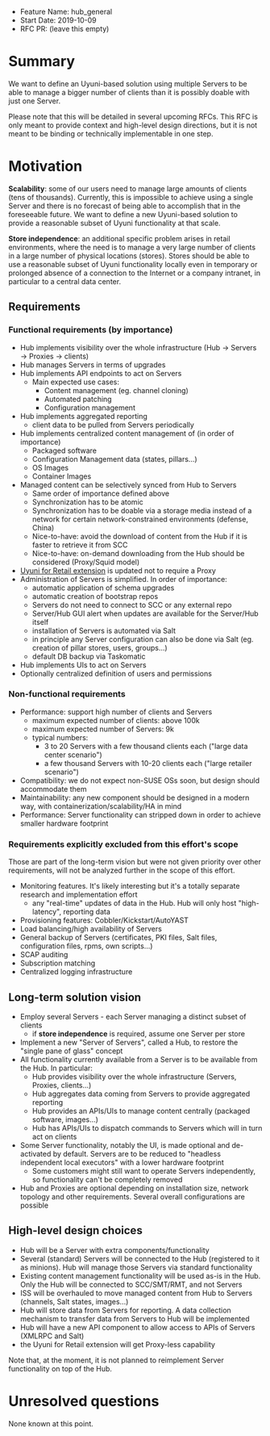 - Feature Name: hub_general
- Start Date: 2019-10-09
- RFC PR: (leave this empty)

# Summary
[summary]: #summary

We want to define an Uyuni-based solution using multiple Servers to be able to manage a bigger number of clients than it is possibly doable with just one Server.

Please note that this will be detailed in several upcoming RFCs. This RFC is only meant to provide context and high-level design directions, but it is not meant to be binding or technically implementable in one step.

# Motivation
[motivation]: #motivation

**Scalability**: some of our users need to manage large amounts of clients (tens of thousands). Currently, this is impossible to achieve using a single Server and there is no forecast of being able to accomplish that in the foreseeable future.
We want to define a new Uyuni-based solution to provide a reasonable subset of Uyuni functionality at that scale.

**Store independence**: an additional specific problem arises in retail environments, where the need is to manage a very large number of clients in a large number of physical locations (stores). Stores should be able to use a reasonable subset of Uyuni functionality locally even in temporary or prolonged absence of a connection to the Internet or a company intranet, in particular to a central data center.

## Requirements
[Requirements]: #Requirements

### Functional requirements (by importance)
  * Hub implements visibility over the whole infrastructure (Hub → Servers → Proxies → clients)
  * Hub manages Servers in terms of upgrades
  * Hub implements API endpoints to act on Servers
    * Main expected use cases:
      * Content management (eg. channel cloning)
      * Automated patching
      * Configuration management
  * Hub implements aggregated reporting
    * client data to be pulled from Servers periodically
  * Hub implements centralized content management of (in order of importance)
    * Packaged software
    * Configuration Management data (states, pillars...)
    * OS Images
    * Container Images
  * Managed content can be selectively synced from Hub to Servers
    * Same order of importance defined above
    * Synchronization has to be atomic
    * Synchronization has to be doable via a storage media instead of a network for certain network-constrained environments (defense, China)
    * Nice-to-have: avoid the download of content from the Hub if it is faster to retrieve it from SCC
    * Nice-to-have: on-demand downloading from the Hub should be considered (Proxy/Squid model)
  * [Uyuni for Retail extension](https://github.com/uyuni-project/retail) is updated not to require a Proxy
  * Administration of Servers is simplified. In order of importance:
    * automatic application of schema upgrades
    * automatic creation of bootstrap repos
    * Servers do not need to connect to SCC or any external repo
    * Server/Hub GUI alert when updates are available for the Server/Hub itself
    * installation of Servers is automated via Salt
    * in principle any Server configuration can also be done via Salt (eg. creation of pillar stores, users, groups...)
    * default DB backup via Taskomatic
  * Hub implements UIs to act on Servers
  * Optionally centralized definition of users and permissions

### Non-functional requirements
  * Performance: support high number of clients and Servers
    * maximum expected number of clients: above 100k
    * maximum expected number of Servers: 9k
    * typical numbers:
      * 3 to 20 Servers with a few thousand clients each ("large data center scenario")
      * a few thousand Servers with 10-20 clients each ("large retailer scenario")
  * Compatibility: we do not expect non-SUSE OSs soon, but design should accommodate them
  * Maintainability: any new component should be designed in a modern way, with containerization/scalability/HA in mind
  * Performance: Server functionality can stripped down in order to achieve smaller hardware footprint

### Requirements explicitly excluded from this effort's scope
Those are part of the long-term vision but were not given priority over other requirements, will not be analyzed further in the scope of this effort.

  * Monitoring features. It's likely interesting but it's a totally separate research and implementation effort
    * any "real-time" updates of data in the Hub. Hub will only host "high-latency", reporting data
  * Provisioning features: Cobbler/Kickstart/AutoYAST
  * Load balancing/high availability of Servers
  * General backup of Servers (certificates, PKI files, Salt files, configuration files, rpms, own scripts...)
  * SCAP auditing
  * Subscription matching
  * Centralized logging infrastructure

## Long-term solution vision
[Long-term solution vision]: #long-term-solution-vision

* Employ several Servers - each Server managing a distinct subset of clients
  * if **store independence** is required, assume one Server per store
* Implement a new "Server of Servers", called a Hub, to restore the "single pane of glass" concept
* All functionality currently available from a Server is to be available from the Hub. In particular:
  * Hub provides visibility over the whole infrastructure (Servers, Proxies, clients...)
  * Hub aggregates data coming from Servers to provide aggregated reporting
  * Hub provides an APIs/UIs to manage content centrally (packaged software, images...)
  * Hub has APIs/UIs to dispatch commands to Servers which will in turn act on clients
* Some Server functionality, notably the UI, is made optional and de-activated by default. Servers are to be reduced to "headless independent local executors" with a lower hardware footprint
  * Some customers might still want to operate Servers independently, so functionality can't be completely removed
* Hub and Proxies are optional depending on installation size, network topology and other requirements. Several overall configurations are possible

## High-level design choices

- Hub will be a Server with extra components/functionality
- Several (standard) Servers will be connected to the Hub (registered to it as minions). Hub will manage those Servers via standard functionality
- Existing content management functionality will be used as-is in the Hub. Only the Hub will be connected to SCC/SMT/RMT, and not Servers
- ISS will be overhauled to move managed content from Hub to Servers (channels, Salt states, images...)
- Hub will store data from Servers for reporting. A data collection mechanism to transfer data from Servers to Hub will be implemented
- Hub will have a new API component to allow access to APIs of Servers (XMLRPC and Salt)
- the Uyuni for Retail extension will get Proxy-less capability

Note that, at the moment, it is not planned to reimplement Server functionality on top of the Hub.

# Unresolved questions
[unresolved]: #unresolved-questions

None known at this point.
